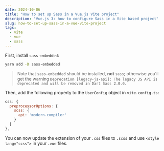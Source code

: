 ```yaml
---
date: 2024-10-06
title: "How to set up Sass in a Vue.js Vite project"
description: "Vue.js 3: how to configure Sass in a Vite based project"
slug: how-to-set-up-sass-in-a-vue-vite-project
tags:
  - vite
  - vue
  - sass
---
```


First, install `sass-embedded`:

```sh
yarn add -D sass-embedded
```

> Note that `sass-embedded` should be installed, **not** `sass`; otherwise
> you'll get the warning `Deprecation [legacy-js-api]: The legacy JS API is
deprecated and will be removed in Dart Sass 2.0.0.`

Then, add the following property to the `UserConfig` object in `vite.config.ts`:

```js
css: {
  preprocessorOptions: {
    scss: {
      api: 'modern-compiler'
    }
  }
},
```

You can now update the extension of your `.css` files to `.scss` and use `<style
lang="scss">` in your `.vue` files.
